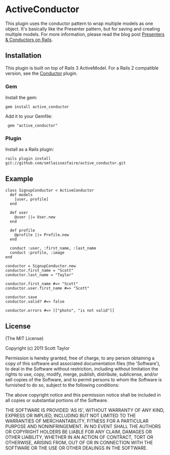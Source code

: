 # ActiveConductor

This plugin uses the conductor pattern to wrap multiple models as one object.
It's basically like the Presenter pattern, but for saving and creating multiple models.
For more information, please read the blog post
[Presenters & Conductors on Rails](http://blog.new-bamboo.co.uk/2007/8/31/presenters-conductors-on-rails).

## Installation

This plugin is built on top of Rails 3 ActiveModel. For a Rails 2 compatible version, see the
[Conductor](https://github.com/smtlaissezfaire/conductor) plugin.

### Gem

Install the gem:

    gem install active_conductor

Add it to your Gemfile:

     gem "active_conductor"

### Plugin

Install as a Rails plugin:

    rails plugin install git://github.com/smtlaissezfaire/active_conductor.git

## Example

    class SignupConductor < ActiveConductor
      def models
        [user, profile]
      end

      def user
        @user ||= User.new
      end

      def profile
        @profile ||= Profile.new
      end

      conduct :user, :first_name, :last_name
      conduct :profile, :image
    end

    conductor = SignupConductor.new
    conductor.first_name = "Scott"
    conductor.last_name = "Taylor"

    conductor.first_name #=> "Scott"
    conductor.user.first_name #=> "Scott"

    conductor.save
    conductor.valid? #=> false

    conductor.errors #=> [["photo", "is not valid"]]

## License

(The MIT License)

Copyright (c) 2011 Scott Taylor

Permission is hereby granted, free of charge, to any person obtaining
a copy of this software and associated documentation files (the
'Software'), to deal in the Software without restriction, including
without limitation the rights to use, copy, modify, merge, publish,
distribute, sublicense, and/or sell copies of the Software, and to
permit persons to whom the Software is furnished to do so, subject to
the following conditions:

The above copyright notice and this permission notice shall be
included in all copies or substantial portions of the Software.

THE SOFTWARE IS PROVIDED 'AS IS', WITHOUT WARRANTY OF ANY KIND,
EXPRESS OR IMPLIED, INCLUDING BUT NOT LIMITED TO THE WARRANTIES OF
MERCHANTABILITY, FITNESS FOR A PARTICULAR PURPOSE AND NONINFRINGEMENT.
IN NO EVENT SHALL THE AUTHORS OR COPYRIGHT HOLDERS BE LIABLE FOR ANY
CLAIM, DAMAGES OR OTHER LIABILITY, WHETHER IN AN ACTION OF CONTRACT,
TORT OR OTHERWISE, ARISING FROM, OUT OF OR IN CONNECTION WITH THE
SOFTWARE OR THE USE OR OTHER DEALINGS IN THE SOFTWARE.

